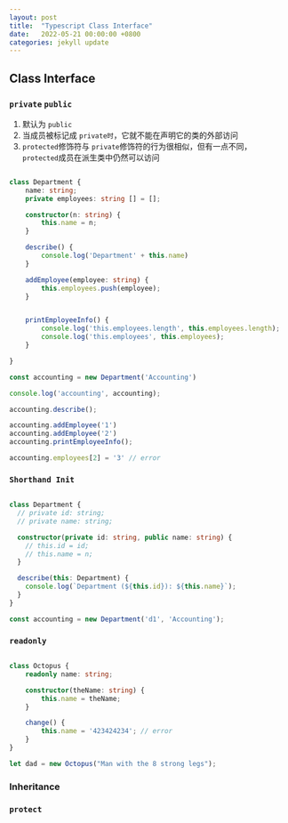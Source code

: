 ```yaml
---
layout: post
title:  "Typescript Class Interface"
date:   2022-05-21 00:00:00 +0800
categories: jekyll update
---
```


## Class Interface

### `private` `public`

1. 默认为 `public`
2. 当成员被标记成 `private时`，它就不能在声明它的类的外部访问
3. `protected`修饰符与 `private`修饰符的行为很相似，但有一点不同， `protected`成员在派生类中仍然可以访问

```typescript

class Department {
    name: string;
    private employees: string [] = [];

    constructor(n: string) {
        this.name = n;
    }

    describe() {
        console.log('Department' + this.name)
    }

    addEmployee(employee: string) {
        this.employees.push(employee);
    }


    printEmployeeInfo() {
        console.log('this.employees.length', this.employees.length);
        console.log('this.employees', this.employees);
    }

}

const accounting = new Department('Accounting')

console.log('accounting', accounting);

accounting.describe();

accounting.addEmployee('1')
accounting.addEmployee('2')
accounting.printEmployeeInfo();

accounting.employees[2] = '3' // error


```

### `Shorthand Init`

```typescript

class Department {
  // private id: string;
  // private name: string;

  constructor(private id: string, public name: string) {
    // this.id = id;
    // this.name = n;
  }

  describe(this: Department) {
    console.log(`Department (${this.id}): ${this.name}`);
  }
}

const accounting = new Department('d1', 'Accounting');


```


### `readonly`

```typescript

class Octopus {
    readonly name: string;

    constructor(theName: string) {
        this.name = theName;
    }

    change() {
        this.name = '423424234'; // error
    }
}

let dad = new Octopus("Man with the 8 strong legs");


```

### Inheritance


### `protect`

